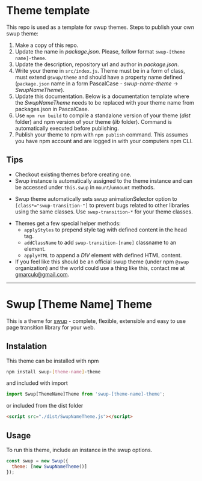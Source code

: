 [comment]: CLI-remove-start

# Theme template

This repo is used as a template for swup themes. Steps to publish your own swup theme:

1. Make a copy of this repo.
2. Update the name in _package.json_. Please, follow format `swup-[theme name]-theme`.
3. Update the description, repository url and author in _package.json_.
4. Write your theme in `src/index.js`. Theme must be in a form of class, must extend `@swup/theme` and should have a property name defined (`package.json` name in a form PascalCase - _swup-name-theme_ -> _SwupNameTheme_).
5. Update this documentation. Below is a documentation template where the _SwupNameTheme_ needs to be replaced with your theme name from packages.json in PascalCase.
6. Use `npm run build` to compile a standalone version of your theme (_dist_ folder) and npm version of your theme (_lib_ folder). Command is automatically executed before publishing.
7. Publish your theme to npm with `npm publish` command. This assumes you have npm account and are logged in with your computers npm CLI.

## Tips

- Checkout existing themes before creating one.
- Swup instance is automatically assigned to the theme instance and can be accessed under `this.swup` in `mount`/`unmount` methods.
* Swup theme automatically sets swup animationSelector option to `[class*="swup-transition-"]` to prevent bugs related to other libraries using the same classes. Use `swup-transition-*` for your theme classes. 
- Themes get a few special helper methods:
    * `applyStyles` to prepend style tag with defined content in the head tag.
    * `addClassName` to add `swup-transition-[name]` classname to an element.
    * `applyHTML` to append a *DIV* element with defined HTML content. 
- If you feel like this should be an official swup theme (under npm `@swup` organization) and the world could use a thing like this, contact me at gmarcuk@gmail.com.

---

[comment]: CLI-remove-end

# Swup [Theme Name] Theme

This is a theme for [swup](https://swup.js.org/) - complete, flexible, extensible and easy to use page transition library for your web.

## Instalation

This theme can be installed with npm

```bash
npm install swup-[theme-name]-theme
```

and included with import

```javascript
import Swup[ThemeName]Theme from 'swup-[theme-name]-theme';
```

or included from the dist folder

```html
<script src="./dist/SwupNameTheme.js"></script>
```

## Usage

To run this theme, include an instance in the swup options.

```javascript
const swup = new Swup({
  theme: [new SwupNameTheme()]
});
```
